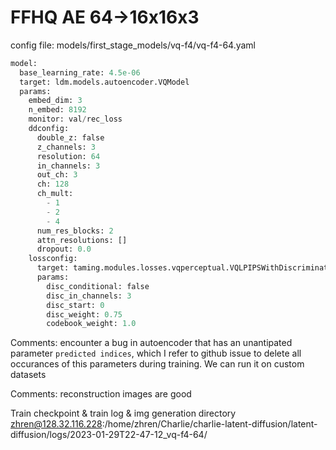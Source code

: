 # FFHQ AE 64->16x16x3
config file: models/first_stage_models/vq-f4/vq-f4-64.yaml

```python
model:
  base_learning_rate: 4.5e-06
  target: ldm.models.autoencoder.VQModel
  params:
    embed_dim: 3
    n_embed: 8192
    monitor: val/rec_loss
    ddconfig:
      double_z: false
      z_channels: 3
      resolution: 64
      in_channels: 3
      out_ch: 3
      ch: 128
      ch_mult:
        - 1
        - 2
        - 4
      num_res_blocks: 2
      attn_resolutions: []
      dropout: 0.0
    lossconfig:
      target: taming.modules.losses.vqperceptual.VQLPIPSWithDiscriminator
      params:
        disc_conditional: false
        disc_in_channels: 3
        disc_start: 0
        disc_weight: 0.75
        codebook_weight: 1.0
```

Comments: encounter a bug in autoencoder that has an unantipated parameter `predicted indices`, which I refer to github issue to delete all occurances of this parameters during training. We can run it on custom datasets

Comments: reconstruction images are good

Train checkpoint & train log & img generation directory
zhren@128.32.116.228:/home/zhren/Charlie/charlie-latent-diffusion/latent-diffusion/logs/2023-01-29T22-47-12_vq-f4-64/